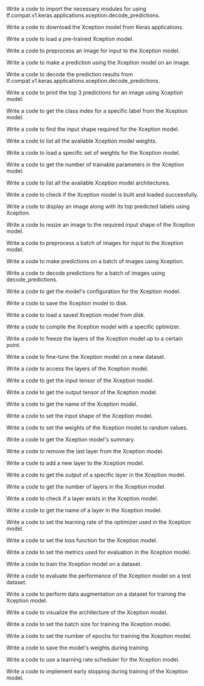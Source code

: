Write a code to import the necessary modules for using tf.compat.v1.keras.applications.xception.decode_predictions.

Write a code to download the Xception model from Keras applications.

Write a code to load a pre-trained Xception model.

Write a code to preprocess an image for input to the Xception model.

Write a code to make a prediction using the Xception model on an image.

Write a code to decode the prediction results from tf.compat.v1.keras.applications.xception.decode_predictions.

Write a code to print the top 3 predictions for an image using Xception model.

Write a code to get the class index for a specific label from the Xception model.

Write a code to find the input shape required for the Xception model.

Write a code to list all the available Xception model weights.

Write a code to load a specific set of weights for the Xception model.

Write a code to get the number of trainable parameters in the Xception model.

Write a code to list all the available Xception model architectures.

Write a code to check if the Xception model is built and loaded successfully.

Write a code to display an image along with its top predicted labels using Xception.

Write a code to resize an image to the required input shape of the Xception model.

Write a code to preprocess a batch of images for input to the Xception model.

Write a code to make predictions on a batch of images using Xception.

Write a code to decode predictions for a batch of images using decode_predictions.

Write a code to get the model's configuration for the Xception model.

Write a code to save the Xception model to disk.

Write a code to load a saved Xception model from disk.

Write a code to compile the Xception model with a specific optimizer.

Write a code to freeze the layers of the Xception model up to a certain point.

Write a code to fine-tune the Xception model on a new dataset.

Write a code to access the layers of the Xception model.

Write a code to get the input tensor of the Xception model.

Write a code to get the output tensor of the Xception model.

Write a code to get the name of the Xception model.

Write a code to set the input shape of the Xception model.

Write a code to set the weights of the Xception model to random values.

Write a code to get the Xception model's summary.

Write a code to remove the last layer from the Xception model.

Write a code to add a new layer to the Xception model.

Write a code to get the output of a specific layer in the Xception model.

Write a code to get the number of layers in the Xception model.

Write a code to check if a layer exists in the Xception model.

Write a code to get the name of a layer in the Xception model.

Write a code to set the learning rate of the optimizer used in the Xception model.

Write a code to set the loss function for the Xception model.

Write a code to set the metrics used for evaluation in the Xception model.

Write a code to train the Xception model on a dataset.

Write a code to evaluate the performance of the Xception model on a test dataset.

Write a code to perform data augmentation on a dataset for training the Xception model.

Write a code to visualize the architecture of the Xception model.

Write a code to set the batch size for training the Xception model.

Write a code to set the number of epochs for training the Xception model.

Write a code to save the model's weights during training.

Write a code to use a learning rate scheduler for the Xception model.

Write a code to implement early stopping during training of the Xception model.